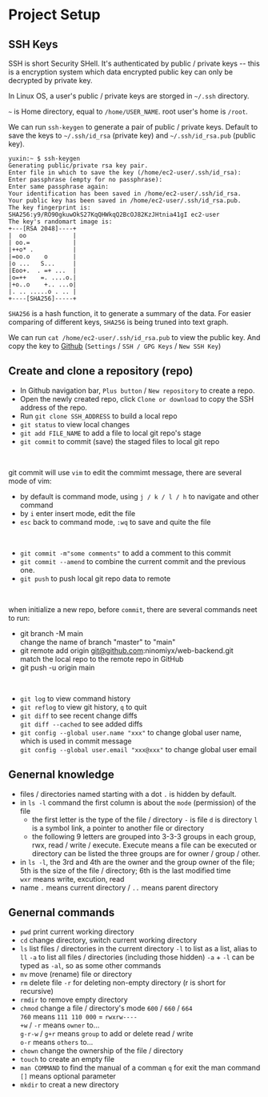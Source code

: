 # Project Setup

## SSH Keys

SSH is short Security SHell. It's authenticated by public / private keys -- this is a encryption system which data encrypted public key can only be decrypted by private key.

In Linux OS, a user's public / private keys are storged in `~/.ssh` directory.

`~` is Home directory, equal to `/home/USER_NAME`. root user's home is `/root`.

We can run `ssh-keygen` to generate a pair of public / private keys. Default to save the keys to `~/.ssh/id_rsa` (private key) and `~/.ssh/id_rsa.pub` (public key).

```
yuxin:~ $ ssh-keygen
Generating public/private rsa key pair.
Enter file in which to save the key (/home/ec2-user/.ssh/id_rsa): 
Enter passphrase (empty for no passphrase): 
Enter same passphrase again: 
Your identification has been saved in /home/ec2-user/.ssh/id_rsa.
Your public key has been saved in /home/ec2-user/.ssh/id_rsa.pub.
The key fingerprint is:
SHA256:y9/RO90gkuwOkS27KqQHWkqQ2BcOJ82KzJHtnia41gI ec2-user
The key's randomart image is:
+---[RSA 2048]----+
|  oo             |
| oo.=            |
|++o* .           |
|=oo.o    o       |
|o ...   S...     |
|Eoo+.  . =+ ...  |
|o=++    =. ....o.|
|+o..o    +.. ...o|
|. .. .....o . .. |
+----[SHA256]-----+
```

`SHA256` is a hash function, it to generate a summary of the data. For easier comparing of different keys, `SHA256` is being truned into text graph.

We can run `cat /home/ec2-user/.ssh/id_rsa.pub` to view the public key. And copy the key to [Github](https://github.com/settings/ssh/new) (`Settings` / `SSH / GPG Keys` / `New SSH Key`)


## Create and clone a repository (repo)

- In Github navigation bar, `Plus button` / `New repository` to create a repo.
- Open the newly created repo, click `Clone or download` to copy the SSH address of the repo.
- Run `git clone SSH_ADDRESS` to build a local repo
- `git status` to view local changes
- `git add FILE_NAME` to add a file to local git repo's stage
- `git commit` to commit (save) the staged files to local git repo

<br>

git commit will use `vim` to edit the commimt message, there are several mode of vim:
- by default is command mode, using `j / k / l / h` to navigate and other command
- by `i` enter insert mode, edit the file
- `esc` back to command mode, `:wq` to save and quite the file

<br>

- `git commit -m"some comments"` to add a comment to this commit
- `git commit --amend` to combine the current commit and the previous one.
- `git push` to push local git repo data to remote

<br>

when initialize a new repo, before `commit`, there are several commands neet to run:
- git branch -M main  
change the name of branch "master" to "main"
- git remote add origin git@github.com:ninomiyx/web-backend.git  
match the local repo to the remote repo in GitHub
- git push -u origin main

<br>

- `git log` to view command history
- `git reflog` to view git history, `q` to quit 
- `git diff` to see recent change diffs <br>
  `git diff --cached` to see added diffs
- `git config --global user.name "xxx"` to change global user name, which is used in commit message <br>
  `git config --global user.email "xxx@xxx"` to change global user email  

## Genernal knowledge

- files / directories named starting with a dot `.` is hidden by default.
- in `ls -l` command the first column is about the `mode` (permission) of the file 
  - the first letter is the type of the file / directory
    `-` is file
    `d` is directory
    `l` is a symbol link, a pointer to another file or directory
  - the following 9 letters are grouped into 3-3-3 groups
    in each group, rwx, read / write / execute. Execute means a file can be executed or directory can be listed
    the three groups are for owner / group / other.
- in `ls -l`, the 3rd and 4th are the owner and the group owner of the file; 5th is the size of the file / directory; 6th is the last modified time <br>
  `wxr` means write, excution, read
- name `.` means current directory / `..` means parent directory


## Genernal commands

- `pwd` print current working directory
- `cd` change directory, switch current working directory
- `ls` list files / directories in the current directory
  `-l` to list as a list, alias to `ll`
  `-a` to list all files / directories (including those hidden)
  `-a` + `-l` can be typed as `-al`, so as some other commands
- `mv` move (rename) file or directory
- `rm` delete file
  `-r` for deleting non-empty directory (r is short for recursive)
- `rmdir` to remove empty directory
- `chmod` change a file / directory's mode
  `600` / `660` / `664` <br>
  `760` means `111 110 000` = `rwxrw----`<br>
  `+w` / `-r` means `owner` to... <br>
  `g-r-w` / `g+r` means `group` to add or delete read / write <br>
  `o-r` means `others` to...<br>
- `chown` change the ownership of the file / directory
- `touch` to create an empty file
- `man COMMAND` to find the manual of a comman
  `q` for exit the man command
  `[]` means optional parameter
- `mkdir` to creat a new directory
